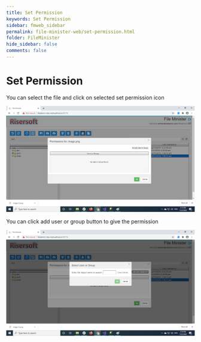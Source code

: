```yaml
---
title: Set Permission
keywords: Set Permission
sidebar: fmweb_sidebar
permalink: file-minister-web/set-permission.html
folder: FileMinister
hide_sidebar: false
comments: false
---
```


# Set Permission

You can select the file and click on selected set permission icon

![](/images/fm-set-permission-selection.png)

You can click add user or group button to give the permission

![](/images/fm-give-permission.png)
